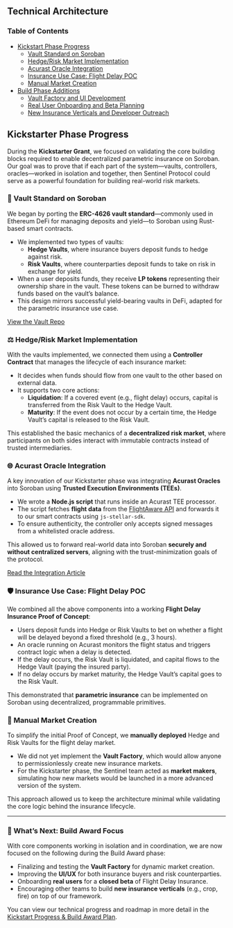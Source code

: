 ## Technical Architecture

### Table of Contents
- [Kickstart Phase Progress](#kickstart-phase-progress)
  - [Vault Standard on Soroban](#vault-standard-on-soroban)
  - [Hedge/Risk Market Implementation](#hedgerisk-market-implementation)
  - [Acurast Oracle Integration](#acurast-oracle-integration)
  - [Insurance Use Case: Flight Delay POC](#insurance-use-case-flight-delay-poc)
  - [Manual Market Creation](#manual-market-creation)
- [Build Phase Additions](#build-phase-additions)
  - [Vault Factory and UI Development](#vault-factory-and-ui-development)
  - [Real User Onboarding and Beta Planning](#real-user-onboarding-and-beta-planning)
  - [New Insurance Verticals and Developer Outreach](#new-insurance-verticals-and-developer-outreach)

## Kickstarter Phase Progress

During the **Kickstarter Grant**, we focused on validating the core building blocks required to enable decentralized parametric insurance on Soroban. Our goal was to prove that if each part of the system—vaults, controllers, oracles—worked in isolation and together, then Sentinel Protocol could serve as a powerful foundation for building real-world risk markets.


### 🧱 Vault Standard on Soroban

We began by porting the **ERC-4626 vault standard**—commonly used in Ethereum DeFi for managing deposits and yield—to Soroban using Rust-based smart contracts.

- We implemented two types of vaults:
  - **Hedge Vaults**, where insurance buyers deposit funds to hedge against risk.
  - **Risk Vaults**, where counterparties deposit funds to take on risk in exchange for yield.
- When a user deposits funds, they receive **LP tokens** representing their ownership share in the vault. These tokens can be burned to withdraw funds based on the vault’s balance.
- This design mirrors successful yield-bearing vaults in DeFi, adapted for the parametric insurance use case.

[View the Vault Repo](#)

### ⚖️ Hedge/Risk Market Implementation

With the vaults implemented, we connected them using a **Controller Contract** that manages the lifecycle of each insurance market:

- It decides when funds should flow from one vault to the other based on external data.
- It supports two core actions:
  - **Liquidation**: If a covered event (e.g., flight delay) occurs, capital is transferred from the Risk Vault to the Hedge Vault.
  - **Maturity**: If the event does not occur by a certain time, the Hedge Vault’s capital is released to the Risk Vault.

This established the basic mechanics of a **decentralized risk market**, where participants on both sides interact with immutable contracts instead of trusted intermediaries.

### 🌐 Acurast Oracle Integration

A key innovation of our Kickstarter phase was integrating **Acurast Oracles** into Soroban using **Trusted Execution Environments (TEEs)**.

- We wrote a **Node.js script** that runs inside an Acurast TEE processor.
- The script fetches **flight data** from the [FlightAware API](https://www.flightaware.com/commercial/aeroapi/) and forwards it to our smart contracts using `js-stellar-sdk`.
- To ensure authenticity, the controller only accepts signed messages from a whitelisted oracle address.

This allowed us to forward real-world data into Soroban **securely and without centralized servers**, aligning with the trust-minimization goals of the protocol.

[Read the Integration Article](#)


### 🛡️ Insurance Use Case: Flight Delay POC

We combined all the above components into a working **Flight Delay Insurance Proof of Concept**:

- Users deposit funds into Hedge or Risk Vaults to bet on whether a flight will be delayed beyond a fixed threshold (e.g., 3 hours).
- An oracle running on Acurast monitors the flight status and triggers contract logic when a delay is detected.
- If the delay occurs, the Risk Vault is liquidated, and capital flows to the Hedge Vault (paying the insured party).
- If no delay occurs by market maturity, the Hedge Vault’s capital goes to the Risk Vault.

This demonstrated that **parametric insurance** can be implemented on Soroban using decentralized, programmable primitives.


### 🧪 Manual Market Creation

To simplify the initial Proof of Concept, we **manually deployed** Hedge and Risk Vaults for the flight delay market.

- We did not yet implement the **Vault Factory**, which would allow anyone to permissionlessly create new insurance markets.
- For the Kickstarter phase, the Sentinel team acted as **market makers**, simulating how new markets would be launched in a more advanced version of the system.

This approach allowed us to keep the architecture minimal while validating the core logic behind the insurance lifecycle.

---

### 🔗 What’s Next: Build Award Focus

With core components working in isolation and in coordination, we are now focused on the following during the Build Award phase:

- Finalizing and testing the **Vault Factory** for dynamic market creation.
- Improving the **UI/UX** for both insurance buyers and risk counterparties.
- Onboarding **real users** for a **closed beta** of Flight Delay Insurance.
- Encouraging other teams to build **new insurance verticals** (e.g., crop, fire) on top of our framework.

You can view our technical progress and roadmap in more detail in the [Kickstart Progress & Build Award Plan](https://github.com/SentinelFi/build_35_submission/blob/main/technical.md).
